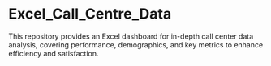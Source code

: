 # Excel_Call_Centre_Data
This repository provides an Excel dashboard for in-depth call center data analysis, covering performance, demographics, and key metrics to enhance efficiency and satisfaction.
